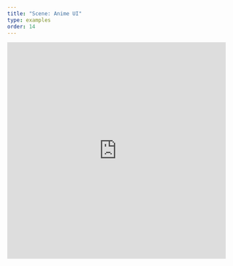 ```yaml
---
title: "Scene: Anime UI"
type: examples
order: 14
---
```


<iframe width="100%" height="500" src="https://mozvr.github.io/aframe/examples/animeUI/" allowfullscreen="yes" frameborder="0"></iframe>

